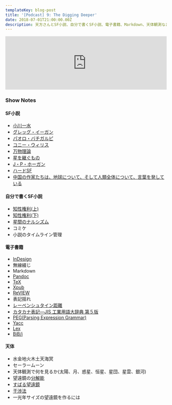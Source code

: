 ```yaml
---
templateKey: blog-post
title: '[Podcast] 9: The Digging Deeper'
date: 2018-07-01T21:00:00.00Z
description: 天方さんとSF小説、自分で書くSF小説、電子書籍、Markdown、天体観測などの話をしました。
---
```

<iframe width="100%" height="166" scrolling="no" frameborder="no" allow="autoplay" src="https://w.soundcloud.com/player/?url=https%3A//api.soundcloud.com/tracks/465798339&color=%23ff5500&auto_play=false&hide_related=false&show_comments=true&show_user=true&show_reposts=false&show_teaser=true"></iframe>

### Show Notes

#### SF小説
* [小川一水](https://twitter.com/ogawaissui)
* [グレッグ・イーガン](https://www.amazon.co.jp/%E6%9C%AC-%E3%82%B0%E3%83%AC%E3%83%83%E3%82%B0%E3%82%A4%E3%83%BC%E3%82%AC%E3%83%B3/s?ie=UTF8&page=1&rh=n%3A465392%2Cp_27%3A%E3%82%B0%E3%83%AC%E3%83%83%E3%82%B0%E3%82%A4%E3%83%BC%E3%82%AC%E3%83%B3)
* [パオロ・バチガル](https://www.amazon.co.jp/%E6%9C%AC-%E3%83%91%E3%82%AA%E3%83%AD%E3%83%BB%E3%83%90%E3%83%81%E3%82%AC%E3%83%AB%E3%83%94/s?ie=UTF8&page=1&rh=n%3A465392%2Cp_27%3A%E3%83%91%E3%82%AA%E3%83%AD%E3%83%BB%E3%83%90%E3%83%81%E3%82%AC%E3%83%AB%E3%83%94)[ピ](https://www.amazon.co.jp/%E6%9C%AC-%E3%83%91%E3%82%AA%E3%83%AD%E3%83%BB%E3%83%90%E3%83%81%E3%82%AC%E3%83%AB%E3%83%94/s?ie=UTF8&page=1&rh=n%3A465392%2Cp_27%3A%E3%83%91%E3%82%AA%E3%83%AD%E3%83%BB%E3%83%90%E3%83%81%E3%82%AC%E3%83%AB%E3%83%94)
* [コニー・ウィリス](https://www.amazon.co.jp/%E6%9C%AC-%E3%82%B3%E3%83%8B%E3%83%BC%E3%83%BB%E3%82%A6%E3%82%A3%E3%83%AA%E3%82%B9/s?ie=UTF8&page=1&rh=n%3A465392%2Cp_27%3A%E3%82%B3%E3%83%8B%E3%83%BC%E3%83%BB%E3%82%A6%E3%82%A3%E3%83%AA%E3%82%B9)
* [万物理論](https://www.amazon.co.jp/%E4%B8%87%E7%89%A9%E7%90%86%E8%AB%96-%E5%89%B5%E5%85%83SF%E6%96%87%E5%BA%AB-%E3%82%B0%E3%83%AC%E3%83%83%E3%82%B0%E3%83%BB%E3%82%A4%E3%83%BC%E3%82%AC%E3%83%B3/dp/4488711022)
* [星を継ぐもの](https://www.amazon.co.jp/%E6%98%9F%E3%82%92%E7%B6%99%E3%81%90%E3%82%82%E3%81%AE-%E5%89%B5%E5%85%83SF%E6%96%87%E5%BA%AB-%E3%82%B8%E3%82%A7%E3%82%A4%E3%83%A0%E3%82%BA%E3%83%BBP%E3%83%BB%E3%83%9B%E3%83%BC%E3%82%AC%E3%83%B3/dp/448866301X)
* [J・P・ホーガン](https://www.amazon.co.jp/%E6%9C%AC-%E3%82%B8%E3%82%A7%E3%82%A4%E3%83%A0%E3%82%BA%E3%83%BBP%E3%83%BB%E3%83%9B%E3%83%BC%E3%82%AC%E3%83%B3/s?ie=UTF8&page=1&rh=n%3A465392%2Cp_27%3A%E3%82%B8%E3%82%A7%E3%82%A4%E3%83%A0%E3%82%BA%E3%83%BBP%E3%83%BB%E3%83%9B%E3%83%BC%E3%82%AC%E3%83%B3)
* [ハードSF](https://ja.wikipedia.org/wiki/%E3%83%8F%E3%83%BC%E3%83%89SF)
* [中国の作家たちは、地球について、そして人類全体について、言葉を発している](https://www.hayakawabooks.com/n/ne104f6c51bd1)

#### 自分で書くSF小説
* [知性権利(上)](https://www.amazon.co.jp/%E7%9F%A5%E6%80%A7%E6%A8%A9%E5%88%A9-%E4%B8%8A-INTELLIGENCE-RIGHTS-c-power-ebook/dp/B01ED1N3KK)
* [知性権利(下)](https://www.amazon.co.jp/%E7%9F%A5%E6%80%A7%E6%A8%A9%E5%88%A9-%E4%B8%8B-INTELLIGENCE-RIGHTS-c-power-ebook/dp/B01ED22NJ6/ref=sr_1_8?s=digital-text&ie=UTF8&qid=1530426637&sr=1-8)
* [星間のナルシズム](https://www.amazon.co.jp/%E6%98%9F%E9%96%93%E3%81%AE%E3%83%8A%E3%83%AB%E3%82%B7%E3%82%BA%E3%83%A0-Interstellar-Loneliness-c-power-ebook/dp/B013UAQXTI/ref=sr_1_10?s=digital-text&ie=UTF8&qid=1530426684&sr=1-10)
* コミケ
* 小説のタイムライン管理

#### 電子書籍
* [InDesign](https://www.adobe.com/jp/products/indesign.html)
* 無線綴じ
* Markdown
* [Pandoc](https://pandoc.org/)
* [TeX](https://ja.wikipedia.org/wiki/TeX)
* [Xpub](https://github.com/Amakata/xpub)
* [ReVIEW](https://github.com/kmuto/review)
* 表記揺れ
* [レーベンシュタイン距離](https://ja.wikipedia.org/wiki/%E3%83%AC%E3%83%BC%E3%83%99%E3%83%B3%E3%82%B7%E3%83%A5%E3%82%BF%E3%82%A4%E3%83%B3%E8%B7%9D%E9%9B%A2)
* [カタカナ表記—JIS 工業用語大辞典 第５版](http://www.ostecj.com/G-KEN(e-Library)/toshokan/JIS-katakana.pdf)
* [PEG](https://ja.wikipedia.org/wiki/Parsing_Expression_Grammar)[(Parsing Expression Grammar)](https://ja.wikipedia.org/wiki/Parsing_Expression_Grammar)
* [Yacc](https://ja.wikipedia.org/wiki/Yacc)
* [Lex](https://ja.wikipedia.org/wiki/Lex)
* [BiB/i](http://bibi.epub.link/)

#### 天体
* 水金地火木土天海冥
* セーラームーン
* 天体観測で何を見るか(太陽、月、惑星、恒星、星団、星雲、銀河)
* 望遠鏡の[分解能](https://ja.wikipedia.org/wiki/%E5%88%86%E8%A7%A3%E8%83%BD)
* [すばる望遠鏡](https://subarutelescope.org/j_index.html)
* [干渉法](https://ja.wikipedia.org/wiki/%E5%B9%B2%E6%B8%89%E6%B3%95)
* 一光年サイズの望遠鏡を作るには

